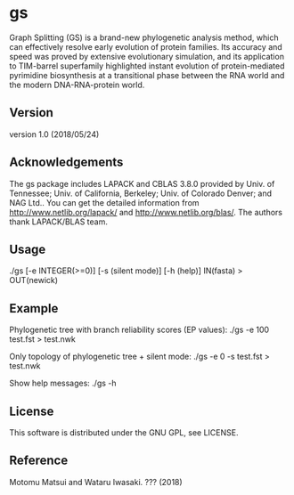 # gs
  Graph Splitting (GS) is a brand-new phylogenetic analysis method, which can effectively resolve early evolution of protein families. Its accuracy and speed was proved by extensive evolutionary simulation, and its application to TIM-barrel superfamily highlighted instant evolution of protein-mediated pyrimidine biosynthesis at a transitional phase between the RNA world and the modern DNA-RNA-protein world.

## Version
  version 1.0 (2018/05/24)

## Acknowledgements
  The gs package includes LAPACK and CBLAS 3.8.0 provided by Univ. of Tennessee; Univ. of California, Berkeley; Univ. of Colorado Denver; and NAG Ltd.. You can get the detailed information from http://www.netlib.org/lapack/ and http://www.netlib.org/blas/. The authors thank LAPACK/BLAS team.

## Usage
  ./gs [-e INTEGER(>=0)] [-s (silent mode)] [-h (help)] IN(fasta) > OUT(newick)

## Example
  Phylogenetic tree with branch reliability scores (EP values):
    ./gs -e 100 test.fst > test.nwk  

  Only topology of phylogenetic tree + silent mode:
    ./gs -e 0 -s test.fst > test.nwk

  Show help messages:
    ./gs -h

## License
  This software is distributed under the GNU GPL, see LICENSE.

## Reference
  Motomu Matsui and Wataru Iwasaki. ??? (2018)
